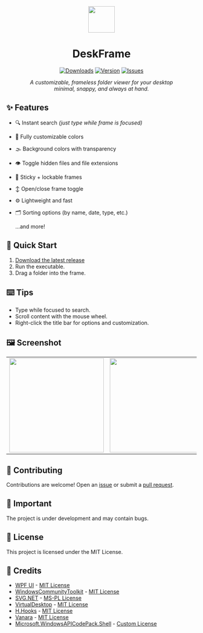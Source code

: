 <div align="center">

  <img src="https://github.com/user-attachments/assets/ccce4afb-fb27-441e-be2a-4e8873b2c284"  height="70"/>

# DeskFrame
  
</div>
<p align="center">
  <a href="https://github.com/PinchToDebug/DeskFrame/releases/latest"><img src="https://img.shields.io/github/downloads/PinchToDebug/DeskFrame/total" alt="Downloads"></a>
  <a href="https://github.com/PinchToDebug/DeskFrame/releases/latest"><img src="https://img.shields.io/github/v/release/PinchToDebug/DeskFrame" alt="Version"></a>
  <a href="https://github.com/PinchToDebug/DeskFrame/issues"><img src="https://img.shields.io/github/issues/PinchToDebug/DeskFrame" alt="Issues"></a>
</p>

<p align="center">
  <i align="center">A customizable, frameless folder viewer for your desktop<br>minimal, snappy, and always at hand.</i>
</p>


## ✨ Features

- 🔍 Instant search *(just type while frame is focused)*
- 🎨 Fully customizable colors
- 🌫️ Background colors with transparency
- 👁️ Toggle hidden files and file extensions
- 📌 Sticky + lockable frames
- ↕️ Open/close frame toggle
- ⚙️ Lightweight and fast
- 🗂️ Sorting options (by name, date, type, etc.)

     ...and more!

## 🚀 Quick Start

1. [Download the latest release](https://github.com/PinchToDebug/DeskFrame/releases/latest/download/DeskFrame.exe)
2. Run the executable.
3. Drag a folder into the frame.

## ⌨️ Tips

- Type while focused to search.
- Scroll content with the mouse wheel.
- Right-click the title bar for options and customization.

## 🖼️ Screenshot

<div align="center">
  <table style="border: none; border-collapse: collapse;">
    <tr>
      <td><img src="https://github.com/user-attachments/assets/a50fc5ba-02d7-47ca-97f7-e6e43e1b4d92" height="250"/></td>
      <td><img src="https://github.com/user-attachments/assets/90dc62d9-7e0a-4e04-868f-d96ec25c55f0" height="250"/></td>
      <td><img src="https://github.com/user-attachments/assets/8f5fa5a5-08aa-4299-bac7-908415a9b956" height="250"/></td>
      <td><img src="https://github.com/user-attachments/assets/c8b15aef-41cf-4cff-87ce-9ee1f0544464" height="250"/></td>
    </tr>
  </table>
</div>

## 🤝 Contributing

Contributions are welcome! Open an [issue](https://github.com/PinchToDebug/DeskFrame/issues) or submit a [pull request](https://github.com/PinchToDebug/DeskFrame/pulls).

## 📝 Important

The project is under development and may contain bugs.

## 📜 License

This project is licensed under the MIT License.

## 🌟 Credits

- [WPF UI](https://github.com/lepoco/wpfui) - [MIT License](https://github.com/lepoco/wpfui/blob/main/LICENSE)
- [WindowsCommunityToolkit](https://github.com/CommunityToolkit/WindowsCommunityToolkit) - [MIT License](https://github.com/CommunityToolkit/WindowsCommunityToolkit?tab=License-1-ov-file#License-1-ov-file)
- [SVG.NET](https://github.com/svg-net/SVG) - [MS-PL License](https://github.com/svg-net/SVG?tab=MS-PL-1-ov-file#readme)
- [VirtualDesktop](https://github.com/Slion/VirtualDesktop) - [MIT License](https://github.com/Slion/VirtualDesktop/blob/main/LICENSE)
- [H.Hooks](https://github.com/HavenDV/H.Hooks) - [MIT License](https://github.com/HavenDV/H.Hooks?tab=MIT-1-ov-file#readme)
- [Vanara](https://github.com/dahall/Vanara) - [MIT License](https://github.com/dahall/Vanara?tab=MIT-1-ov-file#readme)
- [Microsoft.WindowsAPICodePack.Shell](https://github.com/contre/Windows-API-Code-Pack-1.1) - [Custom License](https://github.com/contre/Windows-API-Code-Pack-1.1?tab=License-1-ov-file)
